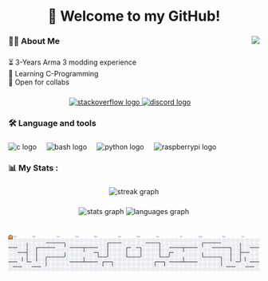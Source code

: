 <h1 align="center">👋 Welcome to my GitHub!</h1>

###

<img align="right" height="200" src="https://avatars.githubusercontent.com/u/177426453?v=4"  />

###

<h3 align="left">👩‍💻  About Me</h3>

###

<p align="left">⏳ 3-Years Arma 3 modding experience<br>🌱 Learning C-Programming<br>🤝 Open for collabs</p>

###

<div align="center">
  <a href="https://stackoverflow.com/users/31767462/aarcticc" target="_blank">
    <img src="https://img.shields.io/static/v1?message=Stackoverflow&logo=stackoverflow&label=&color=FE7A16&logoColor=white&labelColor=&style=for-the-badge" height="30" alt="stackoverflow logo"  />
  </a>
  <a href="https://discordapp.com/users/1103353926901837865" target="_blank">
    <img src="https://img.shields.io/static/v1?message=Discord&logo=discord&label=&color=7289DA&logoColor=white&labelColor=&style=for-the-badge" height="30" alt="discord logo"  />
  </a>
</div>

###

<h3 align="left">🛠 Language and tools</h3>

###

<div align="left">
  <img src="https://cdn.jsdelivr.net/gh/devicons/devicon/icons/c/c-original.svg" height="40" alt="c logo"  />
  <img width="12" />
  <img src="https://cdn.jsdelivr.net/gh/devicons/devicon/icons/bash/bash-original.svg" height="40" alt="bash logo"  />
  <img width="12" />
  <img src="https://cdn.jsdelivr.net/gh/devicons/devicon/icons/python/python-original-wordmark.svg" height="40" alt="python logo"  />
  <img width="12" />
  <img src="https://cdn.jsdelivr.net/gh/devicons/devicon/icons/raspberrypi/raspberrypi-original.svg" height="40" alt="raspberrypi logo"  />
</div>

###

<h3 align="left">📊   My Stats :</h3>

###

<div align="center">
  <img src="https://streak-stats.demolab.com?user=aarcticc&locale=en&mode=daily&theme=gruvbox&hide_border=false&border_radius=5&order=3" height="220" alt="streak graph"  />
</div>

###

<div align="center">
  <img src="https://github-readme-stats.vercel.app/api?username=aarcticc&hide_title=false&hide_rank=false&show_icons=true&include_all_commits=true&count_private=true&disable_animations=false&theme=gruvbox&locale=en&hide_border=false&order=1" height="150" alt="stats graph"  />
  <img src="https://github-readme-stats.vercel.app/api/top-langs?username=aarcticc&locale=en&hide_title=false&layout=compact&card_width=320&langs_count=5&theme=gruvbox&hide_border=false&order=2" height="150" alt="languages graph"  />
</div>

<br>

###

<picture>
  <source media="(prefers-color-scheme: dark)" srcset="https://raw.githubusercontent.com/aarcticc/aarcticc/output/pacman-contribution-graph-dark.svg">
  <source media="(prefers-color-scheme: light)" srcset="https://raw.githubusercontent.com/aarcticc/aarcticc/output/pacman-contribution-graph.svg">
  <img alt="pacman contribution graph" src="https://raw.githubusercontent.com/aarcticc/aarcticc/output/pacman-contribution-graph.svg">
</picture>

###
